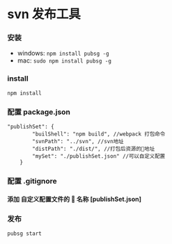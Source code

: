 # svn 发布工具

### 安装

*   windows: `npm install pubsg -g`
*   mac: `sudo npm install pubsg -g`

### install

`npm install`

### 配置 package.json

```
"publishSet": {
        "builShell": "npm build", //webpack 打包命令
        "svnPath": "../svn", //svn地址
        "distPath": "./dist/", //打包后资源的地址
        "mySet": "./publishSet.json" //可以自定义配置
    }
```

### 配置 .gitignore

#### 添加 自定义配置文件的  名称 [publishSet.json]

### 发布

`pubsg start`
